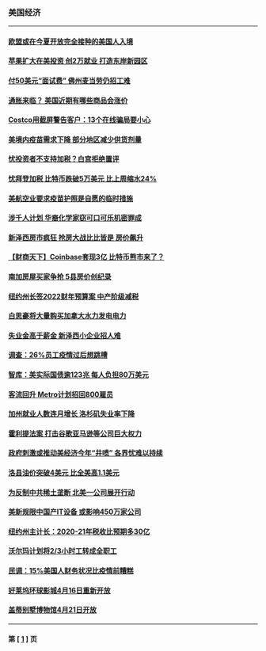 ### 美国经济
---
#### [欧盟或在今夏开放完全接种的美国人入境](../../pages/ncid1078158/n12906508.md) 
#### [苹果扩大在美投资 创2万就业 打造东岸新园区](../../pages/ncid1078158/n12906321.md) 
#### [付50美元“面试费” 佛州麦当劳仍招工难](../../pages/ncid1078158/n12905516.md) 
#### [通胀来临？ 美国近期有哪些商品会涨价](../../pages/ncid1078158/n12904679.md) 
#### [Costco用截屏警告客户：13个在线骗局要小心](../../pages/ncid1078158/n12899182.md) 
#### [美境内疫苗需求下降 部分地区减少供货剂量](../../pages/ncid1078158/n12901166.md) 
#### [忧投资者不支持加税？白宫拒绝置评](../../pages/ncid1078158/n12901222.md) 
#### [忧拜登加税 比特币跌破5万美元 比上周缩水24%](../../pages/ncid1078158/n12901205.md) 
#### [美航空业要求疫苗护照是自愿的临时措施](../../pages/ncid1078158/n12901041.md) 
#### [涉千人计划 华裔化学家窃可口可乐机密罪成](../../pages/ncid1078158/n12899797.md) 
#### [新泽西房市疯狂 抢房大战比比皆是 房价飙升](../../pages/ncid1078158/n12899187.md) 
#### [【财商天下】Coinbase套现3亿 比特币熊市来了？](../../pages/ncid1078158/n12898416.md) 
#### [南加房屋买家争抢 5县房价创纪录](../../pages/ncid1078158/n12896572.md) 
#### [纽约州长签2022财年预算案 中产阶级减税](../../pages/ncid1078158/n12894503.md) 
#### [白思豪将大量购买加拿大水力发电电力](../../pages/ncid1078158/n12894493.md) 
#### [失业金高于薪金 新泽西小企业招人难](../../pages/ncid1078158/n12893589.md) 
#### [调查：26%员工疫情过后想跳槽](../../pages/ncid1078158/n12892816.md) 
#### [智库：美实际国债逾123兆 每人负担80万美元](../../pages/ncid1078158/n12891941.md) 
#### [客流回升 Metro计划招回800雇员](../../pages/ncid1078158/n12891717.md) 
#### [加州就业人数连月增长 洛杉矶失业率下降](../../pages/ncid1078158/n12891512.md) 
#### [霍利提法案 打击谷歌亚马逊等公司巨大权力](../../pages/ncid1078158/n12890795.md) 
#### [政府刺激或推动美经济今年“井喷” 各界忧难以持续](../../pages/ncid1078158/n12890213.md) 
#### [洛县油价突破4美元 比全美高1.1美元](../../pages/ncid1078158/n12889133.md) 
#### [为反制中共稀土垄断 北美一公司展开行动](../../pages/ncid1078158/n12862989.md) 
#### [美新规限中国产IT设备 或影响450万家公司](../../pages/ncid1078158/n12885983.md) 
#### [纽约州主计长：2020-21年税收比预期多30亿](../../pages/ncid1078158/n12886212.md) 
#### [沃尔玛计划将2/3小时工转成全职工](../../pages/ncid1078158/n12886049.md) 
#### [民调：15%美国人财务状况比疫情前糟糕](../../pages/ncid1078158/n12886034.md) 
#### [好莱坞环球影城4月16日重新开放](../../pages/ncid1078158/n12885771.md) 
#### [盖蒂别墅博物馆4月21日开放](../../pages/ncid1078158/n12885762.md) 

---
#### 第 [ [1](./1.md) ] 页
